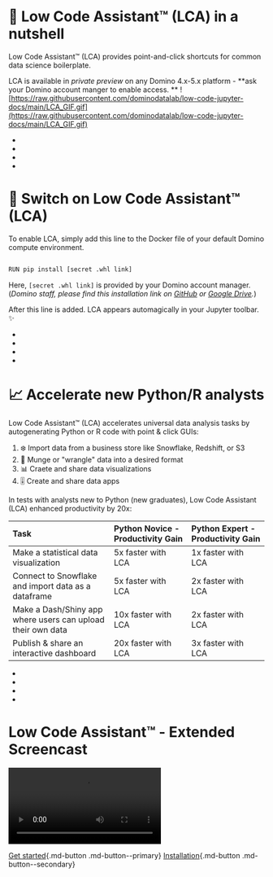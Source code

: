# 🥜 Low Code Assistant™ (LCA) in a nutshell

Low Code Assistant™ (LCA) provides point-and-click shortcuts for common data science boilerplate. 

LCA is available in _private preview_ on any Domino 4.x-5.x platform - **ask your Domino account manger to enable access.
**
![https://raw.githubusercontent.com/dominodatalab/low-code-jupyter-docs/main/LCA_GIF.gif](https://raw.githubusercontent.com/dominodatalab/low-code-jupyter-docs/main/LCA_GIF.gif)

*
*
*
*

# 🚦 Switch on Low Code Assistant™ (LCA)

To enable LCA, simply add this line to the Docker file of your default Domino compute environment.

```py

RUN pip install [secret .whl link]

```

Here, `[secret .whl link]` is provided by your Domino account manager. (_Domino staff, please find this installation link on [GitHub](https://github.com/dominodatalab/low-code-assistant/blob/main/CHANGELOG.md) or [Google Drive](https://docs.google.com/document/d/1nfR9nZ2OrmnJrG8vvKNuLRsyDmj2Is2_ynZh1PMNXXA/edit?usp=sharing)._)

After this line is added. LCA appears automagically in your Jupyter toolbar. ✨

*
*
*
*

# 📈 Accelerate new Python/R analysts

Low Code Assistant™ (LCA) accelerates universal data analysis tasks by autogenerating Python or R code with point & click GUIs:

1. ❄️ Import data from a business store like Snowflake, Redshift, or S3
2. 🤠 Munge or "wrangle" data into a desired format
3. 📊 Craete and share data visualizations
4. 🎚️ Create and share data apps

In tests with analysts new to Python (new graduates), Low Code Assistant (LCA) enhanced productivity by 20x:

  
| Task                          | Python Novice - Productivity Gain       | Python Expert - Productivity Gain      |
| :---                          | :---                                    | :---          |
| Make a statistical data visualization                             | 5x faster with LCA     | 1x faster with LCA    |
| Connect to Snowflake and import data as a dataframe               | 5x faster with LCA     | 2x faster with LCA    |
| Make a Dash/Shiny app where users can upload their own data       | 10x faster with LCA    | 2x faster with LCA    |
| Publish & share an interactive dashboard                          | 20x faster with LCA    | 3x faster with LCA    |

*
*
*
*

# Low Code Assistant™ - Extended Screencast

<video controls autoplay>
  <source src="https://user-images.githubusercontent.com/1765949/185939829-2b99a7c9-10e7-4d67-8aa5-a2e1b9882a20.mp4" type="video/mp4">
</video>
<script>
    var video = document.querySelector('video');
    video.currentTime = 0.5;
</script>


<!-- This video shows how to

  * Initialize the Low Code Assistant™
  * Open the *'Load data'* UI from the Low Code Assistant™
  * Navigate to the `titanic.csv` file.
  * Click the file, to generate the `Pandas` code
 -->

[Get started](getting-started/loading-data/){.md-button .md-button--primary}
[Installation](install.md){.md-button .md-button--secondary}
